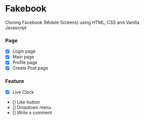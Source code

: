 # Fakebook

Cloning Facebook (Mobile Screens) using HTML, CSS and Vanilla Javascript

### Page

- [x] Login page
- [x] Main page
- [x] Profile page
- [x] Create Post page

### Feature

- [x] Live Clock
- [] Like button
- [] Dropdown menu
- [] Write a comment
